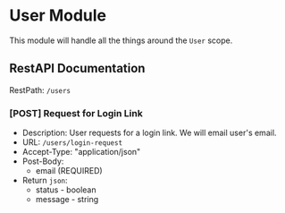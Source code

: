 # User Module
This module will handle all the things around the `User` scope.

## RestAPI Documentation
RestPath: `/users`

### [POST] Request for Login Link
- Description: User requests for a login link. We will email user's email.
- URL: `/users/login-request`
- Accept-Type: "application/json"
- Post-Body:
    - email (REQUIRED)
- Return `json`:
    - status - boolean
    - message - string